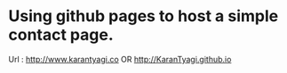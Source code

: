 # Using github pages to host a simple contact page.

Url : http://www.karantyagi.co
OR
http://KaranTyagi.github.io
